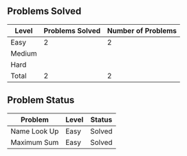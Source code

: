 Problems Solved
---
|Level|Problems Solved|Number of Problems|
|-----|---------------|------------------|
|Easy|2|2|
|Medium|
|Hard|
|Total|2|2|

Problem Status
---
|Problem|Level|Status|
|-------|-----|------|
|Name Look Up|Easy|Solved|
|Maximum Sum|Easy|Solved|
